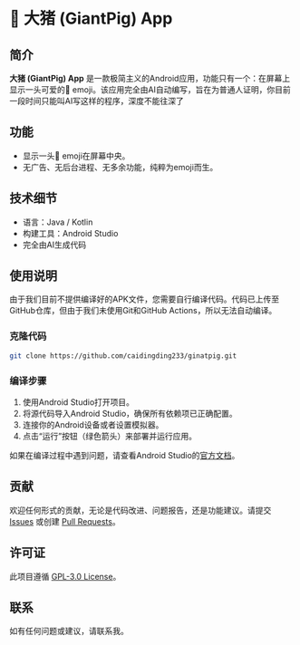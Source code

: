 # 🐷 大猪 (GiantPig) App

## 简介

**大猪 (GiantPig) App** 是一款极简主义的Android应用，功能只有一个：在屏幕上显示一头可爱的🐷 emoji。该应用完全由AI自动编写，旨在为普通人证明，你目前一段时间只能叫AI写这样的程序，深度不能往深了

## 功能

- 显示一头🐷 emoji在屏幕中央。
- 无广告、无后台进程、无多余功能，纯粹为emoji而生。

## 技术细节

- 语言：Java / Kotlin
- 构建工具：Android Studio
- 完全由AI生成代码

## 使用说明

由于我们目前不提供编译好的APK文件，您需要自行编译代码。代码已上传至GitHub仓库，但由于我们未使用Git和GitHub Actions，所以无法自动编译。

### 克隆代码

```bash
git clone https://github.com/caidingding233/ginatpig.git
```

### 编译步骤

1. 使用Android Studio打开项目。
2. 将源代码导入Android Studio，确保所有依赖项已正确配置。
3. 连接你的Android设备或者设置模拟器。
4. 点击“运行”按钮（绿色箭头）来部署并运行应用。
   
如果在编译过程中遇到问题，请查看Android Studio的[官方文档](https://developer.android.com/studio)。

## 贡献

欢迎任何形式的贡献，无论是代码改进、问题报告，还是功能建议。请提交 [Issues](https://github.com/caidingding233/ginatpig/issues) 或创建 [Pull Requests](https://github.com/caidingding233/ginatpig/pulls)。

## 许可证

此项目遵循 [GPL-3.0 License](LICENSE)。

## 联系

如有任何问题或建议，请联系我。
